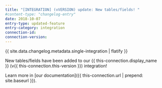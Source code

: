 ```yaml
---
title: "[INTEGRATION] (vVERSION) update: New tables/fields! "
#content-type: "changelog-entry"
date: 2018-10-07
entry-type: updated-feature
entry-category: integration
connection-id: 
connection-version: 
---
```

{{ site.data.changelog.metadata.single-integration | flatify }}

New tables/fields have been added to our {{ this-connection.display_name }} (v{{ this-connection.this-version }}) integration!

Learn more in [our documentation]({{ this-connection.url | prepend: site.baseurl }}).